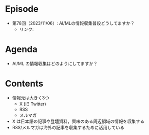 # Episode

- 第78回（2023/11/06）: AI/MLの情報収集普段どうしてますか？
  - リンク: 

# Agenda

- AI/ML の情報収集はどのようにしてますか？

# Contents

- 情報元は大きく3つ
  - X (旧 Twitter)
  - RSS
  - メルマガ
- X は日本語の記事や登壇資料，興味のある周辺領域の情報を収集する
- RSS/メルマガは海外の記事を収集するために活用している
